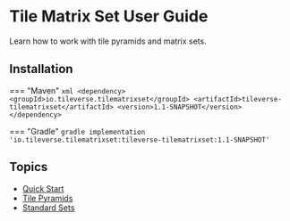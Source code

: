 # Tile Matrix Set User Guide

Learn how to work with tile pyramids and matrix sets.

## Installation

=== "Maven"
    ```xml
    <dependency>
        <groupId>io.tileverse.tilematrixset</groupId>
        <artifactId>tileverse-tilematrixset</artifactId>
        <version>1.1-SNAPSHOT</version>
    </dependency>
    ```

=== "Gradle"
    ```gradle
    implementation 'io.tileverse.tilematrixset:tileverse-tilematrixset:1.1-SNAPSHOT'
    ```

## Topics

- [Quick Start](quick-start.md)
- [Tile Pyramids](tile-pyramids.md)
- [Standard Sets](standard-sets.md)
